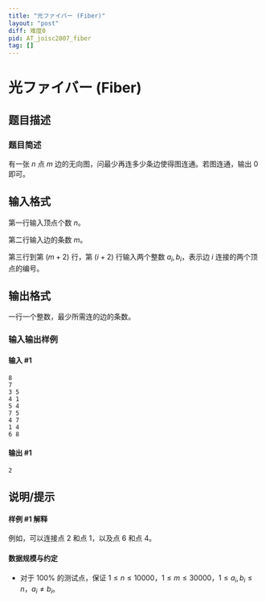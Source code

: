 ```yaml
---
title: "光ファイバー (Fiber)"
layout: "post"
diff: 难度0
pid: AT_joisc2007_fiber
tag: []
---
```


# 光ファイバー (Fiber)

## 题目描述

### 题目简述

有一张 $n$ 点 $m$ 边的无向图，问最少再连多少条边使得图连通。若图连通，输出 $0$ 即可。

## 输入格式

第一行输入顶点个数 $n$。

第二行输入边的条数 $m$。

第三行到第 $(m+2)$ 行，第 $(i+2)$ 行输入两个整数 $a_i,b_i$，表示边 $i$ 连接的两个顶点的编号。

## 输出格式

一行一个整数，最少所需连的边的条数。

### 输入输出样例

#### 输入 #1

```
8
7
3 5
4 1
5 4
7 5
4 7
1 4
6 8
```

#### 输出 #1

```
2
```

## 说明/提示

#### 样例 #1 解释

例如，可以连接点 $2$ 和点 $1$，以及点 $6$ 和点 $4$。

#### 数据规模与约定

- 对于 $100\%$ 的测试点，保证 $1\le n\le 10000$，$1\le m\le 30000$，$1\le a_i,b_i\le n$，$a_i\neq b_i$。

